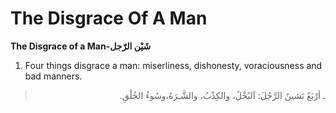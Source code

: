The Disgrace Of A Man
=====================

**The Disgrace of a Man-شَيْن الرّجل**

1. Four things disgrace a man: miserliness, dishonesty, voraciousness
and bad manners.

<blockquote dir="rtl">
  <p>
ـ أرْبَعٌ تَشينُ الرَّجُلَ: اَلبُخْلُ، والكِذْبُ، والشَّـرَهُ،وسُوءُ
الخُلْقِ.
  </p>
</blockquote>


